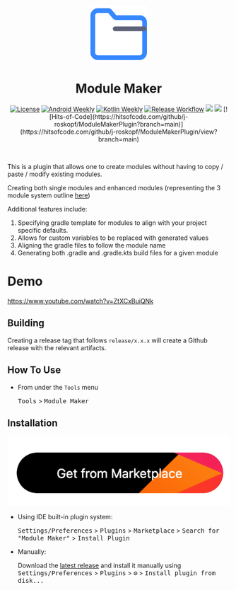 <div align="center">
  <img src="./assets/icon.svg" width="128px">
  <h1>Module Maker</h1>
</div>

<p align="center">
  <a href="https://opensource.org/license/mit/"><img alt="License" src="https://img.shields.io/badge/License-MIT-blue.svg"/></a>
  <a href="https://androidweekly.net/issues/issue-579"><img alt="Android Weekly" src="https://skydoves.github.io/badges/android-weekly.svg"/></a>
  <a href="https://us12.campaign-archive.com/?u=f39692e245b94f7fb693b6d82&id=fb7f5353b9"><img alt="Kotlin Weekly" src="https://skydoves.github.io/badges/kotlin-weekly.svg"/></a>
  <a href="https://github.com/j-roskopf/ModuleMakerPlugin/actions/workflows/release.yml"><img alt="Release Workflow" src="https://github.com/j-roskopf/ModuleMakerPlugin/actions/workflows/release.yml/badge.svg"/></a>
  <a href="https://plugins.jetbrains.com/plugin/21724"><img src="https://img.shields.io/jetbrains/plugin/v/21724.svg"/></a>
  <a href="https://plugins.jetbrains.com/plugin/21724"><img src="https://img.shields.io/jetbrains/plugin/d/21724.svg"/></a>
  [![Hits-of-Code](https://hitsofcode.com/github/j-roskopf/ModuleMakerPlugin?branch=main)](https://hitsofcode.com/github/j-roskopf/ModuleMakerPlugin/view?branch=main)
</p><br>

<!-- Plugin description -->
This is a plugin that allows one to create modules without having to copy / paste / modify existing modules.

Creating both single modules and enhanced modules (representing the 3 module system outline [here](https://www.droidcon.com/2019/11/15/android-at-scale-square/))

Additional features include:

1. Specifying gradle template for modules to align with your project specific defaults.
  1. Allows for custom variables to be replaced with generated values
2. Aligning the gradle files to follow the module name
3. Generating both .gradle and .gradle.kts build files for a given module
<!-- Plugin description end -->

# Demo

https://www.youtube.com/watch?v=ZtXCxBuiQNk

## Building

Creating a release tag that follows `release/x.x.x` will create a Github release with the relevant artifacts.

## How To Use

- From under the `Tools` menu

  <kbd>Tools</kbd> > <kbd>Module Maker</kbd>

## Installation

<div align="center"><a href="https://plugins.jetbrains.com/plugin/21724-module-maker"><img src="assets/marketplace.png"/></a></div>

- Using IDE built-in plugin system:

  <kbd>Settings/Preferences</kbd> > <kbd>Plugins</kbd> > <kbd>Marketplace</kbd> > <kbd>Search for "Module Maker"</kbd> >
  <kbd>Install Plugin</kbd>

- Manually:

  Download the [latest release](https://github.com/j-roskopf/ModuleMakerPlugin/releases/latest) and install it manually using
  <kbd>Settings/Preferences</kbd> > <kbd>Plugins</kbd> > <kbd>⚙️</kbd> > <kbd>Install plugin from disk...</kbd>
